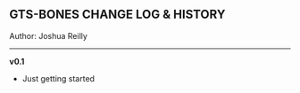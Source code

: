 ## GTS-BONES CHANGE LOG & HISTORY

Author: Joshua Reilly

*******************************************************************

**v0.1**
- Just getting started
